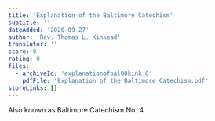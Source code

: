 ```yaml
---
title: 'Explanation of the Baltimore Catechism'
subtitle: ''
dateAdded: '2020-09-27'
author: 'Rev. Thomas L. Kinkead'
translator: ''
score: 0
rating: 0
files:
  - archiveId: 'explanationofbal00kink_0'
    pdfFile: 'Explanation of the Baltimore Catechism.pdf'
storeLinks: []
---
```


Also known as Baltimore Catechism No. 4